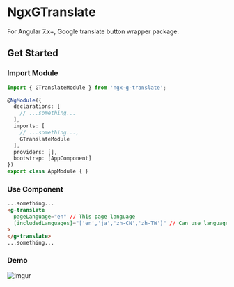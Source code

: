 # NgxGTranslate

For Angular 7.x+, Google translate button wrapper package.

## Get Started

### Import Module
```typescript
import { GTranslateModule } from 'ngx-g-translate';

@NgModule({
  declarations: [
    // ...something...
  ],
  imports: [
    // ...something...,
    GTranslateModule
  ],
  providers: [],
  bootstrap: [AppComponent]
})
export class AppModule { }
```

### Use Component
```html
...something...
<g-translate 
  pageLanguage="en" // This page language
  [includedLanguages]="['en','ja','zh-CN','zh-TW']" // Can use languages
>
</g-translate>
...something...
```

### Demo
![Imgur](https://i.imgur.com/GjcXo0U.png)